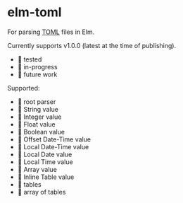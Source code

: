 # elm-toml

For parsing [TOML](https://toml.io/) files in Elm.

Currently supports v1.0.0 (latest at the time of publishing).

- 🧪 tested
- 🚧 in-progress
- 🔮 future work

Supported:
- 🚧 root parser
- 🧪 String value
- 🧪 Integer value
- 🧪 Float value
- 🧪 Boolean value
- 🔮 Offset Date-Time value
- 🔮 Local Date-Time value
- 🔮 Local Date value
- 🔮 Local Time value
- 🧪 Array value
- 🧪 Inline Table value
- 🧪 tables
- 🧪 array of tables
